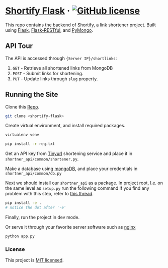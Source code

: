 # [Shortify Flask](https://github.com/0xfr0ntier/shortify-flask/blob/main/LICENSE) &middot; [![GitHub license](https://img.shields.io/badge/license-MIT-blue.svg)](https://github.com/0xfr0ntier/shortify-flask/blob/main/LICENSE)

This repo contains the backend of Shortify, a link shortener project. Built using [Flask](https://github.com/pallets/flask), [Flask-RESTful](https://github.com/flask-restful/flask-restful), and [PyMongo](https://github.com/mongodb/mongo-python-driver).

## API Tour

The API is accessed through `{Server IP}/shortlinks`: 
1. `GET` - Retrieve all shortened links from MongoDB
2. `POST` - Submit links for shortening.
3. `PUT` - Update links through `slug` property.

## Running the Site

Clone this [Repo](https://github.com/0xfr0ntier/shortify-flask).
```sh
git clone <shortify-flask>
```
Create virtual environment, and install required packages.
```sh
virtualenv venv

pip install -r req.txt
```
Get an API key from [Tinyurl](https://tinyurl.com/app) shortening service and place it in `shortner_api/common/shortener.py`.

Make a database using [mongoDB](https://www.mongodb.com/), and place your credentials in `shortner_api/common/db.py`

Next we should install our `shortner_api` as a package.
In project root, I.e. on the same level as `setup.py` run the following command
If you find any problem with this step, refer to [this thread](https://stackoverflow.com/questions/6323860/sibling-package-imports).
```sh
pip install -e .
# notice the dot after '-e'
```
Finally, run the project in dev mode.

Or serve it through your favorite server software such as [nginx](https://www.nginx.com/)

```sh
python app.py
```

### License
This project is [MIT licensed](https://github.com/0xfr0ntier/shortify-flask/blob/main/LICENSE).
